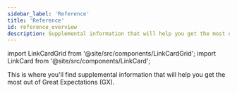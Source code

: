 ```yaml
---
sidebar_label: 'Reference'
title: 'Reference'
id: reference_overview
description: Supplemental information that will help you get the most out of Great Expectations.
---
```


import LinkCardGrid from '@site/src/components/LinkCardGrid';
import LinkCard from '@site/src/components/LinkCard';

<p class="DocItem__header-description">This is where you'll find supplemental information that will help you get the most out of Great Expectations (GX).</p>

<LinkCardGrid>
  <LinkCard topIcon label="Feature and code readiness" description="The readiness levels for GX features and code" to="/contributing/contributing_maturity" icon="/img/code_readiness_icon.svg" />
  <LinkCard topIcon label="Customize your deployment" description="Customize your GX deployment to meet your unique business requirements" to="/reference/customize_your_deployment" icon="/img/configure_icon.svg" />
  <LinkCard topIcon label="Usage statistics" description="Learn what usage statistics are collected and how they are used" to="/reference/usage_statistics" icon="/img/statistics_icon.svg" />
  <LinkCard topIcon label="Expectation classes" description="An overview of the available Expectation classes, why they are helpful, and when they should be used" to="/conceptual_guides/expectation_classes" icon="/img/overview_icon.svg" />
  <LinkCard topIcon label="API documentation" description="The GX API reference" to="/reference/api_reference" icon="/img/api_icon.svg" />
  <LinkCard topIcon label="Glossary" description="An alphabetical list of GX terms and words with definitions" to="/glossary" icon="/img/glossary_icon.svg" />
</LinkCardGrid>


